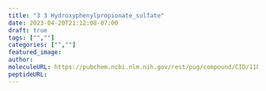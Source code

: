 ```yaml
---
title: "3 3 Hydroxyphenylpropionate_sulfate"
date: 2023-04-20T21:12:08-07:00
draft: true
tags: ["",""]
categories: ["",""]
featured_image: 
author: 
moleculeURL: https://pubchem.ncbi.nlm.nih.gov/rest/pug/compound/CID/118035223/record/SDF/?record_type=3d&response_type=display
peptideURL:
---
```

